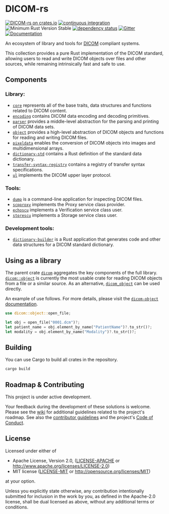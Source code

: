 # DICOM-rs

[![DICOM-rs on crates.io](https://img.shields.io/crates/v/dicom.svg)](https://crates.io/crates/dicom)
[![continuous integration](https://github.com/Enet4/dicom-rs/actions/workflows/rust.yml/badge.svg)](https://github.com/Enet4/dicom-rs/actions/workflows/rust.yml)
![Minimum Rust Version Stable](https://img.shields.io/badge/Minimum%20Rust%20Version-stable-green.svg)
[![dependency status](https://deps.rs/repo/github/Enet4/dicom-rs/status.svg)](https://deps.rs/repo/github/Enet4/dicom-rs)
[![Gitter](https://badges.gitter.im/dicom-rs/community.svg)](https://gitter.im/dicom-rs/community?utm_source=badge&utm_medium=badge&utm_campaign=pr-badge)
[![Documentation](https://docs.rs/dicom/badge.svg)](https://docs.rs/dicom)

An ecosystem of library and tools for [DICOM](https://dicomstandard.org) compliant systems.

This collection provides a pure Rust implementation of the DICOM standard,
allowing users to read and write DICOM objects over files and other sources, while
remaining intrinsically fast and safe to use.

## Components

### Library:

- [`core`](core) represents all of the base traits, data structures and functions related to DICOM content.
- [`encoding`](encoding) contains DICOM data encoding and decoding primitives.
- [`parser`](parser) provides a middle-level abstraction for the parsing and printing of DICOM data sets.
- [`object`](object) provides a high-level abstraction of DICOM objects and functions for reading and writing DICOM files.
- [`pixeldata`](pixeldata) enables the conversion of DICOM objects into images and multidimensional arrays.
- [`dictionary-std`](dictionary-std) contains a Rust definition of the standard data dictionary.
- [`transfer-syntax-registry`](transfer-syntax-registry) contains a registry of transfer syntax specifications.
- [`ul`](ul) implements the DICOM upper layer protocol.

### Tools:

- [`dump`](dump) is a command-line application for inspecting DICOM files.
- [`scpproxy`](scpproxy) implements the Proxy service class provider.
- [`echoscu`](echoscu) implements a Verification service class user.
- [`storescu`](storescu) implements a Storage service class user.

### Development tools:

- [`dictionary-builder`](dictionary-builder) is a Rust application that generates code and
  other data structures for a DICOM standard dictionary.

## Using as a library

The parent crate [`dicom`](parent) aggregates the key components of the full library.
[`dicom::object`](object) is currently the most usable crate for reading DICOM objects from a file or a similar source.
As an alternative, [`dicom_object`](object) can be used directly.

An example of use follows. For more details, please visit the [`dicom-object` documentation](https://docs.rs/dicom-object).

```rust
use dicom::object::open_file;

let obj = open_file("0001.dcm")?;
let patient_name = obj.element_by_name("PatientName")?.to_str()?;
let modality = obj.element_by_name("Modality")?.to_str()?;
```

## Building

You can use Cargo to build all crates in the repository.

```sh
cargo build
```

## Roadmap & Contributing

This project is under active development.

Your feedback during the development of these solutions is welcome. Please see the [wiki](https://github.com/Enet4/dicom-rs/wiki)
for additional guidelines related to the project's roadmap.
See also the [contributor guidelines](CONTRIBUTING.md) and the project's [Code of Conduct](CODE_OF_CONDUCT.md).

## License

Licensed under either of

* Apache License, Version 2.0, ([LICENSE-APACHE](LICENSE-APACHE) or <http://www.apache.org/licenses/LICENSE-2.0>)
* MIT license ([LICENSE-MIT](LICENSE-MIT) or <http://opensource.org/licenses/MIT>)

at your option.

Unless you explicitly state otherwise, any contribution intentionally submitted
for inclusion in the work by you, as defined in the Apache-2.0 license, shall be dual licensed as above, without any
additional terms or conditions.
